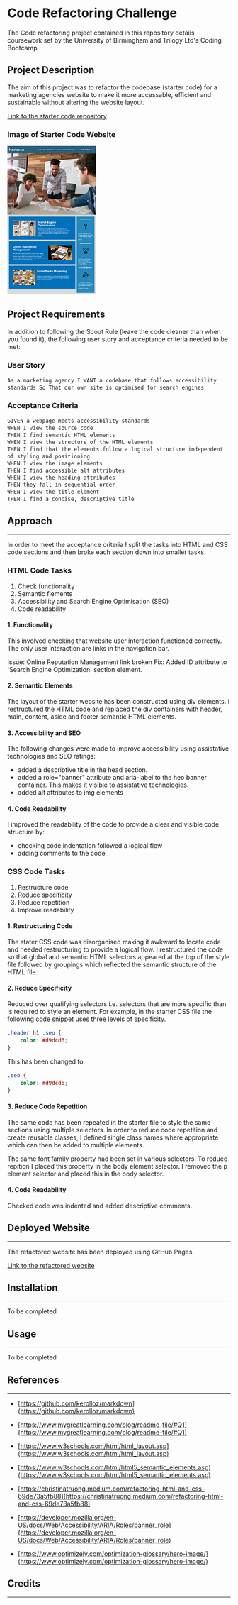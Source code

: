 # Code Refactoring Challenge

The Code refactoring project contained in this repository details coursework set by the University of Birmingham and Trilogy Ltd's Coding Bootcamp. 


## Project Description

The aim of this project  was to refactor the codebase (starter code) for a marketing agencies website to make it more accessable, efficient and sustainable without altering the website layout. 

<a href="https://github.com/coding-boot-camp/urban-octo-telegram.git"> Link to the starter code repository</a>


### Image of Starter Code Website

![](assets/images/Startercode-Website2.png)



## Project Requirements


In addition to following the Scout Rule (leave the code cleaner than when you found it), the following user story and acceptance criteria  needed to be met:

### User Story
```
As a marketing agency I WANT a codebase that follows accessibility standards So That our own site is optimised for search engines
```


### Acceptance Criteria
```
GIVEN a webpage meets accessibility standards
WHEN I view the source code
THEN I find semantic HTML elements
WHEN I view the structure of the HTML elements
THEN I find that the elements follow a logical structure independent of styling and positioning
WHEN I view the image elements
THEN I find accessible alt attributes
WHEN I view the heading attributes
THEN they fall in sequential order
WHEN I view the title element
THEN I find a concise, descriptive title

```



## Approach 
---
In order to meet the acceptance criteria I split the tasks into HTML and CSS code sections and then broke each section down into smaller tasks.

### HTML Code Tasks
1. Check functionality
1. Semantic flements
1. Accessibility and Search Engine Optimisation (SEO)
1. Code readability 

#### 1. Functionality


This involved checking that website user interaction functioned correctly.   The only user interaction are  links in the navigation bar.


 Issue: Online Reputation Management link broken 
 Fix: Added ID attribute to 'Search Engine Optimization' section element.

#### 2. Semantic Elements   

  The layout of the starter website has been constructed using div elements. I restructured the HTML code and replaced the div containers with header, main, content, aside and footer semantic HTML elements.  

#### 3. Accessibility and SEO 

The following changes were made to improve accessibility using assistative technologies and SEO ratings:

- added a descriptive title in the head section.  
- added a  role="banner" attribute and aria-label to the heo banner container. This makes it visible to assistative technologies.
- added alt attributes to img elements

#### 4. Code Readability

I improved the readability of the code to provide a clear and visible code structure by:

- checking code indentation followed a logical flow
- adding  comments to the code


### CSS Code Tasks
1. Restructure code
1. Reduce specificity
1. Reduce repetition 
1. Improve readability 

#### 1. Restructuring Code

The stater CSS code was disorganised making it   awkward to locate code and needed restructuring to provide a logical flow. I  restructured the code so that global and semantic HTML selectors appeared at the top of the style file followed by groupings which reflected the semantic structure of the HTML file.

#### 2. Reduce Specificity

Reduced over qualifying selectors i.e. selectors that are more specific than is required to style an element.  For example, in the starter CSS file the following code snippet uses three levels of specificity.

```CSS
.header h1 .seo {
    color: #d9dcd6;
}

```
This has been changed to:

```CSS
.seo {
    color: #d9dcd6;
}

```
#### 3. Reduce Code Repetition

The same code has been repeated in the starter file to style the same sections using multiple  selectors.  In order to reduce code repetition and create reusable classes, I defined single class names where appropriate which can then be added to multiple elements. 

The same font family property had been set in various selectors. To reduce repition I placed this property in the body element selector. I removed the p element selector and placed this in the body selector.

#### 4. Code Readability 

Checked code was indented and added descriptive comments. 

## Deployed Website
---
The refactored website has been deployed using GitHub Pages.

<a href="https://beanalini.github.io/UBHM-Code-Refactor/"> Link to the refactored website</a>



## Installation
---
To be completed

## Usage
---
To be completed

## References
---
* [https://github.com/kerolloz/markdown](https://github.com/kerolloz/markdown)

* [https://www.mygreatlearning.com/blog/readme-file/#Q1](https://www.mygreatlearning.com/blog/readme-file/#Q1)

* [https://www.w3schools.com/html/html_layout.asp](https://www.w3schools.com/html/html_layout.asp)
* [https://www.w3schools.com/html/html5_semantic_elements.asp](https://www.w3schools.com/html/html5_semantic_elements.asp)
* [https://christinatruong.medium.com/refactoring-html-and-css-69de73a5fb88](https://christinatruong.medium.com/refactoring-html-and-css-69de73a5fb88)
* [https://developer.mozilla.org/en-US/docs/Web/Accessibility/ARIA/Roles/banner_role](https://developer.mozilla.org/en-US/docs/Web/Accessibility/ARIA/Roles/banner_role)
* [https://www.optimizely.com/optimization-glossary/hero-image/](https://www.optimizely.com/optimization-glossary/hero-image/)


## Credits
---




